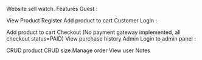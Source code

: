 Website sell watch.
Features
Guest :

View Product
Register
Add product to cart
Customer
Login :

Add product to cart
Checkout (No payment gateway implemented, all checkout status=PAID)
View purchase history
Admin
Login to admin panel :

CRUD product
CRUD size
Manage order
View user
Notes
